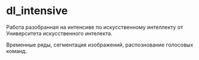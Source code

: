 # dl_intensive

Работа разобранная на интенсиве по искусственному интеллекту от Университета искусственного интелекта.

Временные ряды, сегментация изображений, распознование голосовых команд.
